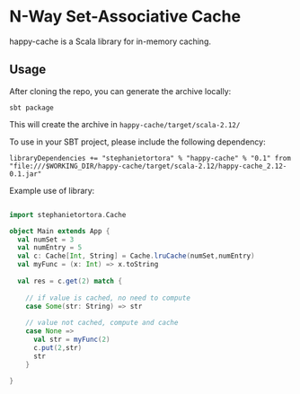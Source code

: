 # N-Way Set-Associative Cache

happy-cache is a Scala library for in-memory caching.

## Usage 
After cloning the repo, you can generate the archive locally:

```sbtshell
sbt package 
```

This will create the archive in `happy-cache/target/scala-2.12/`

To use in your SBT project, please include the following dependency:

```sbtshell
libraryDependencies += "stephanietortora" % "happy-cache" % "0.1" from "file:///$WORKING_DIR/happy-cache/target/scala-2.12/happy-cache_2.12-0.1.jar"
``` 

Example use of library:  

```scala

import stephanietortora.Cache

object Main extends App {
  val numSet = 3 
  val numEntry = 5 
  val c: Cache[Int, String] = Cache.lruCache(numSet,numEntry)
  val myFunc = (x: Int) => x.toString
  
  val res = c.get(2) match {
  
    // if value is cached, no need to compute 
    case Some(str: String) => str 
   
    // value not cached, compute and cache 
    case None => 
      val str = myFunc(2)
      c.put(2,str)
      str 
    }

}
```